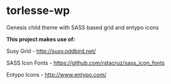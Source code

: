 torlesse-wp
===========

Genesis child theme with SASS based grid and entypo icons

**This project makes use of:**

Susy Grid - http://susy.oddbird.net/

SASS Icon Fonts - https://github.com/rstacruz/sass_icon_fonts

Entypo Icons - http://www.entypo.com/
